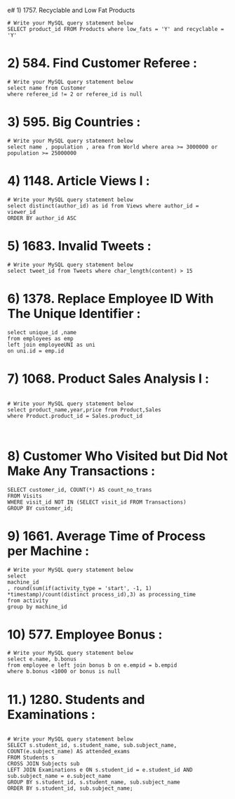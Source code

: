 e# 1) 1757. Recyclable and Low Fat Products
```
# Write your MySQL query statement below 
SELECT product_id FROM Products where low_fats = 'Y' and recyclable = 'Y'

```

# 2) 584. Find Customer Referee : 

```
# Write your MySQL query statement below
select name from Customer
where referee_id != 2 or referee_id is null

```

# 3) 595. Big Countries : 

```
# Write your MySQL query statement below
select name , population , area from World where area >= 3000000 or population >= 25000000

```

# 4) 1148. Article Views I : 

```
# Write your MySQL query statement below
select distinct(author_id) as id from Views where author_id = viewer_id
ORDER BY author_id ASC
```

# 5) 1683. Invalid Tweets :

```
# Write your MySQL query statement below
select tweet_id from Tweets where char_length(content) > 15

```

# 6) 1378. Replace Employee ID With The Unique Identifier : 

```
select unique_id ,name
from employees as emp
left join employeeUNI as uni
on uni.id = emp.id

```

# 7) 1068. Product Sales Analysis I : 

```

# Write your MySQL query statement below
select product_name,year,price from Product,Sales 
where Product.product_id = Sales.product_id



```

# 8) Customer Who Visited but Did Not Make Any Transactions : 

```
SELECT customer_id, COUNT(*) AS count_no_trans
FROM Visits
WHERE visit_id NOT IN (SELECT visit_id FROM Transactions)
GROUP BY customer_id;

```

# 9) 1661. Average Time of Process per Machine : 

```
# Write your MySQL query statement below
select
machine_id
, round(sum(if(activity_type = 'start', -1, 1) *timestamp)/count(distinct process_id),3) as processing_time
from activity
group by machine_id

```

# 10) 577. Employee Bonus :

```
# Write your MySQL query statement below
select e.name, b.bonus
from employee e left join bonus b on e.empid = b.empid
where b.bonus <1000 or bonus is null

```

# 11.) 1280. Students and Examinations : 

```

# Write your MySQL query statement below
SELECT s.student_id, s.student_name, sub.subject_name, COUNT(e.subject_name) AS attended_exams
FROM Students s
CROSS JOIN Subjects sub
LEFT JOIN Examinations e ON s.student_id = e.student_id AND sub.subject_name = e.subject_name
GROUP BY s.student_id, s.student_name, sub.subject_name
ORDER BY s.student_id, sub.subject_name;

```
